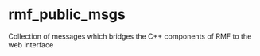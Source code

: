 # rmf_public_msgs
Collection of messages which bridges the C++ components of RMF to the web interface
